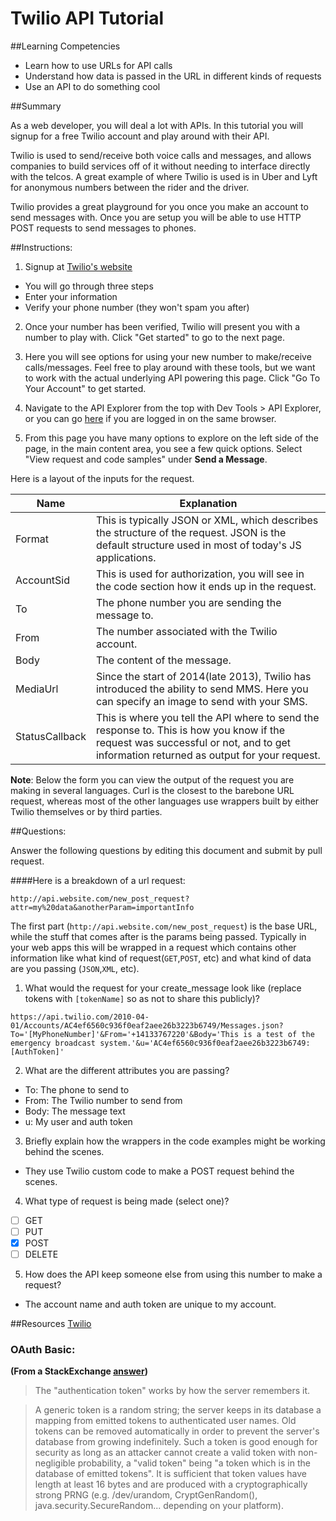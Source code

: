 # Twilio API Tutorial

##Learning Competencies

* Learn how to use URLs for API calls
* Understand how data is passed in the URL in different kinds of requests
* Use an API to do something cool

##Summary

As a web developer, you will deal a lot with APIs. In this tutorial you will signup for a free Twilio account and play around with their API.

Twilio is used to send/receive both voice calls and messages, and allows companies to build services off of it without needing to interface directly with the telcos. A great example of where Twilio is used is in Uber and Lyft for anonymous numbers between the rider and the driver.

Twilio provides a great playground for you once you make an account to send messages with. Once you are setup you will be able to use HTTP POST requests to send messages to phones.

##Instructions:

1. Signup at [Twilio's website](https://www.twilio.com/try-twilio)
  * You will go through three steps
  * Enter your information
  * Verify your phone number (they won't spam you after)
2. Once your number has been verified, Twilio will present you with a number to play with. Click "Get started" to go to the next page.

3. Here you will see options for using your new number to make/receive calls/messages. Feel free to play around with these tools, but we want to work with the actual underlying API powering this page. Click "Go To Your Account" to get started.

4. Navigate to the API Explorer from the top with Dev Tools > API Explorer, or you can go [here](https://www.twilio.com/user/account/developer-tools/api-explorer) if you are logged in on the same browser.

5. From this page you have many options to explore on the left side of the page, in the main content area, you see a few quick options. Select "View request and code samples" under **Send a Message**.

Here is a layout of the inputs for the request.

Name | Explanation
----- | -----
Format | This is typically JSON or XML, which describes the structure of the request. JSON is the default structure used in most of today's JS applications.
AccountSid | This is used for authorization, you will see in the code section how it ends up in the request.
To | The phone number you are sending the message to.
From | The number associated with the Twilio account.
Body | The content of the message.
MediaUrl | Since the start of 2014(late 2013), Twilio has introduced the ability to send MMS. Here you can specify an image to send with your SMS.
StatusCallback | This is where you tell the API where to send the response to. This is how you know if the request was successful or not, and to get information returned as output for your request.

**Note**: Below the form you can view the output of the request you are making in several languages. Curl is the closest to the barebone URL request, whereas most of the other languages use wrappers built by either Twilio themselves or by third parties.


##Questions:

Answer the following questions by editing this document and submit by pull request.

####Here is a breakdown of a url request:
```
http://api.website.com/new_post_request?attr=my%20data&anotherParam=importantInfo
```
The first part (`http://api.website.com/new_post_request`) is the base URL, while the stuff that comes after is the params being passed. Typically in your web apps this will be wrapped in a request which contains other information like what kind of request(`GET`,`POST`, etc) and what kind of data are you passing (`JSON`,`XML`, etc).

1. What would the request for your create_message look like (replace tokens with `[tokenName]` so as not to share this publicly)?

```
https://api.twilio.com/2010-04-01/Accounts/AC4ef6560c936f0eaf2aee26b3223b6749/Messages.json?To='[MyPhoneNumber]'&From='+14133767220'&Body='This is a test of the emergency broadcast system.'&u='AC4ef6560c936f0eaf2aee26b3223b6749:[AuthToken]'
```

2. What are the different attributes you are passing?
  - To: The phone to send to
  - From: The Twilio number to send from
  - Body: The message text
  - u: My user and auth token

3. Briefly explain how the wrappers in the code examples might be working behind the scenes.
  - They use Twilio custom code to make a POST request behind the scenes.

4. What type of request is being made (select one)?
  - [ ] GET
  - [ ] PUT
  - [X] POST
  - [ ] DELETE

5. How does the API keep someone else from using this number to make a request?
  - The account name and auth token are unique to my account.


##Resources
[Twilio](http://eloquentjavascript.net/1st_edition/chapter8.html)
### OAuth Basic:
**(From a StackExchange [answer](http://security.stackexchange.com/questions/19676/token-based-authentication-securing-the-token))**
>The "authentication token" works by how the server remembers it.

>A generic token is a random string; the server keeps in its database a mapping from emitted tokens to authenticated user names. Old tokens can be removed automatically in order to prevent the server's database from growing indefinitely. Such a token is good enough for security as long as an attacker cannot create a valid token with non-negligible probability, a "valid token" being "a token which is in the database of emitted tokens". It is sufficient that token values have length at least 16 bytes and are produced with a cryptographically strong PRNG (e.g. /dev/urandom, CryptGenRandom(), java.security.SecureRandom... depending on your platform).
